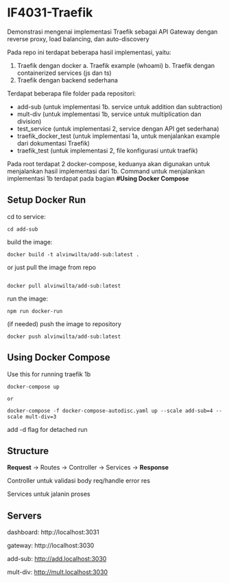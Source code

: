 # IF4031-Traefik

Demonstrasi mengenai implementasi Traefik sebagai API Gateway dengan reverse proxy, load balancing, dan auto-discovery

Pada repo ini terdapat beberapa hasil implementasi, yaitu:

1. Traefik dengan docker
   a. Traefik example (whoami)
   b. Traefik dengan containerized services (js dan ts)
2. Traefik dengan backend sederhana

Terdapat beberapa file folder pada repositori:

- add-sub (untuk implementasi 1b. service untuk addition dan subtraction)
- mult-div (untuk implementasi 1b, service untuk multiplication dan division)
- test_service (untuk implementasi 2, service dengan API get sederhana)
- traefik_docker_test (untuk implementasi 1a, untuk menjalankan example dari dokumentasi Traefik)
- traefik_test (untuk implementasi 2, file konfigurasi untuk traefik)

Pada root terdapat 2 docker-compose, keduanya akan digunakan untuk menjalankan hasil implementasi dari 1b. Command untuk menjalankan implementasi 1b terdapat pada bagian **#Using Docker Compose**

## Setup Docker Run

cd to service:

```
cd add-sub
```

build the image:

```
docker build -t alvinwilta/add-sub:latest .
```

or just pull the image from repo

```

docker pull alvinwilta/add-sub:latest

```

run the image:

```
npm run docker-run
```

(if needed) push the image to repository

```
docker push alvinwilta/add-sub:latest
```

## Using Docker Compose

Use this for running traefik 1b

```
docker-compose up

or

docker-compose -f docker-compose-autodisc.yaml up --scale add-sub=4 --scale mult-div=3

```

add -d flag for detached run

## Structure

**Request** &rarr; Routes &rarr; Controller &rarr; Services &rarr; **Response**

Controller untuk validasi body req/handle error res

Services untuk jalanin proses

## Servers

dashboard: http://localhost:3031

gateway: http://localhost:3030

add-sub: http://add.localhost:3030

mult-div: http://mult.localhost:3030
